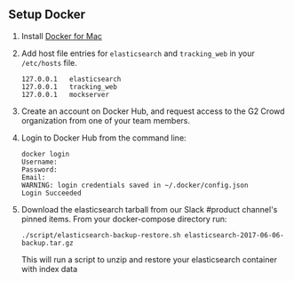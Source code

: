 Setup Docker
------------------
1. Install [Docker for Mac](https://docs.docker.com/docker-for-mac/install/)

1. Add host file entries for `elasticsearch` and `tracking_web` in your `/etc/hosts` file.

    ```
    127.0.0.1	elasticsearch
    127.0.0.1	tracking_web
    127.0.0.1	mockserver
    ```

1. Create an account on Docker Hub, and request access to the G2 Crowd organization from one of your team members.

1. Login to Docker Hub from the command line:

    ```
    docker login
    Username:
    Password:
    Email:
    WARNING: login credentials saved in ~/.docker/config.json
    Login Succeeded
    ```

1. Download the elasticsearch tarball from our Slack #product channel's pinned items. From your docker-compose directory run:
    
    ```
    ./script/elasticsearch-backup-restore.sh elasticsearch-2017-06-06-backup.tar.gz
    ```
    This will run a script to unzip and restore your elasticsearch container with index data
